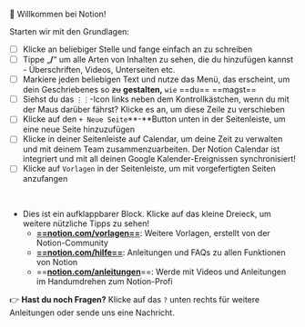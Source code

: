 👋 Willkommen bei Notion!

Starten wir mit den Grundlagen:

- [ ] Klicke an beliebiger Stelle und fange einfach an zu schreiben
- [ ] Tippe „**/**“ um alle Arten von Inhalten zu sehen, die du hinzufügen kannst - Überschriften, Videos, Unterseiten etc.
- [ ] Markiere jeden beliebigen Text und nutze das Menü, das erscheint, um dein Geschriebenes so ~~zu~~ **gestalten,** `wie` ==du== ==magst==
- [ ] Siehst du das `⋮⋮`-Icon links neben dem Kontrollkästchen, wenn du mit der Maus darüber fährst? Klicke es an, um diese Zeile zu verschieben
- [ ] Klicke auf den `+ Neue Seite`**-**Button unten in der Seitenleiste, um eine neue Seite hinzuzufügen
- [ ] Klicke in deiner Seitenleiste auf Calendar, um deine Zeit zu verwalten und mit deinem Team zusammenzuarbeiten. Der Notion Calendar ist integriert und mit all deinen Google Kalender-Ereignissen synchronisiert!
- [ ] Klicke auf `Vorlagen` in der Seitenleiste, um mit vorgefertigten Seiten anzufangen

&nbsp;

- Dies ist ein aufklappbarer Block. Klicke auf das kleine Dreieck, um weitere nützliche Tipps zu sehen!
  - **[==notion.com/vorlagen==](https://www.notion.so/templates)**: Weitere Vorlagen, erstellt von der Notion-Community
  - **[==notion.com/hilfe==](https://www.notion.so/help)**: Anleitungen und FAQs zu allen Funktionen von Notion
  - ==**[notion.com/anleitungen](http://notion.com/guides)**==: Werde mit Videos und Anleitungen im Handumdrehen zum Notion-Profi

👉 **Hast du noch Fragen?** Klicke auf das `?` unten rechts für weitere Anleitungen oder sende uns eine Nachricht.